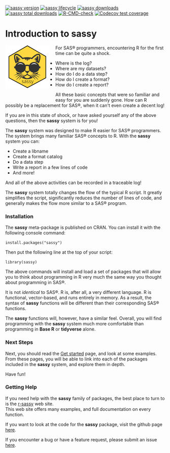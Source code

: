 <!-- badges: start -->

[![sassy version](https://www.r-pkg.org/badges/version/sassy)](https://cran.r-project.org/package=sassy)
[![sassy lifecycle](https://img.shields.io/badge/lifecycle-stable-blue.svg)](https://cran.r-project.org/package=sassy)
[![sassy downloads](https://cranlogs.r-pkg.org/badges/sassy)](https://cran.r-project.org/package=sassy)
[![sassy total downloads](https://cranlogs.r-pkg.org/badges/grand-total/sassy)](https://cran.r-project.org/package=sassy)
[![R-CMD-check](https://github.com/dbosak01/sassy/workflows/R-CMD-check/badge.svg)](https://github.com/dbosak01/sassy/actions)
[![Codecov test coverage](https://codecov.io/gh/dbosak01/sassy/branch/master/graph/badge.svg)](https://app.codecov.io/gh/dbosak01/sassy?branch=master)

<!-- badges: end -->

# Introduction to **sassy**
<img src="./man/images/cat5.png" align="left" height="138" style="margin-right: 20px;margin-bottom: 30px;"/>

For SAS® programmers, encountering R for the first time can be quite a shock.

* Where is the log?
* Where are my datasets?
* How do I do a data step?
* How do I create a format?
* How do I create a report?

All these basic concepts that were so familiar and easy for you are suddenly 
gone.  How can R possibly be a replacement for SAS®, when it can't even
create a decent log!

If you are in this state of shock, or have asked yourself any of the 
above questions, then the **sassy** system is for you!

The **sassy** system was designed to make R easier for SAS® programmers.
The system brings many familiar SAS® concepts to R.  With the **sassy**
system you can:

* Create a libname
* Create a format catalog
* Do a data step
* Write a report in a few lines of code
* And more!

And all of the above activities can be recorded in a traceable log!  

The **sassy** system totally changes the flow of the typical R script. 
It greatly simplifies the script, significantly reduces the number of lines of code, 
and generally makes the flow more similar to a SAS® program. 

### Installation

The **sassy** meta-package is published on CRAN.  You can install it
with the following console command:

    install.packages("sassy")


Then put the following line at the top of your script:

    library(sassy)


The above commands will install and load a set of packages that will allow you
to think about programming in R very much the same way you thought about
programming in SAS®.  

It is not *identical* to SAS®.  R is, after all, 
a very different language.  R is functional, vector-based, and runs
entirely in memory.  As a result, the syntax of **sassy** functions will be 
different than their corresponding SAS® functions.  

The **sassy** functions 
will, however, have a similar feel.  Overall, you will find 
programming with the **sassy** system much more comfortable than programming
in **Base R** or **tidyverse** alone.

### Next Steps

Next, you should read the [Get started](https://sassy.r-sassy.org/articles/sassy.html)
page, and look at some examples.  From these pages, you will be able to 
link into each of the packages included in the **sassy** system, and explore them
in depth.  

Have fun!

### Getting Help

If you need help with the **sassy** family of packages, the best place 
to turn to is the [r-sassy](https://sassy.r-sassy.org) web site.  
This web site offers many examples, and full
documentation on every function.  

If you want to look at the code for the **sassy** package, visit the
github page [here](https://github.com/dbosak01/sassy).

If you encounter a bug or have a feature request, please submit an issue 
[here](https://github.com/dbosak01/sassy/issues).


